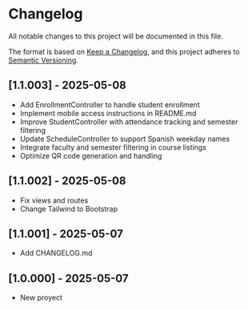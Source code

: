 # Changelog
All notable changes to this project will be documented in this file.

The format is based on [Keep a Changelog](https://keepachangelog.com/en/1.0.0/),
and this project adheres to [Semantic Versioning](https://semver.org/spec/v2.0.0.html).

## [1.1.003] - 2025-05-08
- Add EnrollmentController to handle student enrollment
- Implement mobile access instructions in README.md
- Improve StudentController with attendance tracking and semester filtering
- Update ScheduleController to support Spanish weekday names
- Integrate faculty and semester filtering in course listings
- Optimize QR code generation and handling
## [1.1.002] - 2025-05-08
- Fix views and routes
- Change Tailwind to Bootstrap
## [1.1.001] - 2025-05-07
- Add CHANGELOG.md
## [1.0.000] - 2025-05-07
- New proyect
